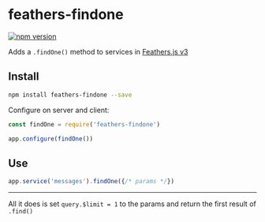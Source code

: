 # feathers-findone

[![npm version](https://d25lcipzij17d.cloudfront.net/badge.svg?id=js&type=6&v=1.0.2&x2=0)](https://www.npmjs.com/package/feathers-findone)

Adds a `.findOne()` method to services in [Feathers.js v3](https://github.com/feathersjs/feathers)

## Install

```bash
npm install feathers-findone --save
```

Configure on server and client:

```javascript
const findOne = require('feathers-findone')

app.configure(findOne())
```

## Use

```javascript
app.service('messages').findOne({/* params */})
```
---
All it does is set `query.$limit = 1` to the params and return the first result of `.find()`
